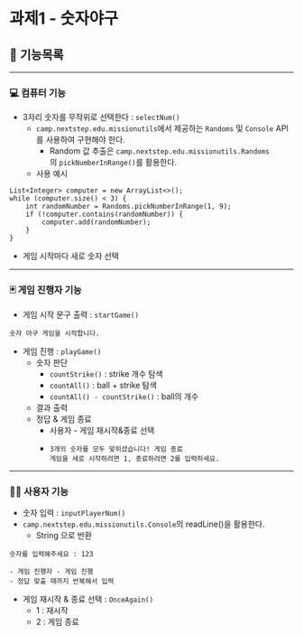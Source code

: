 # 과제1 - 숫자야구

## 📝 기능목록

---

### 💻 컴퓨터 기능

- 3자리 숫자를 무작위로 선택한다 : `selectNum()`
    - `camp.nextstep.edu.missionutils`에서 제공하는 `Randoms` 및 `Console` API를 사용하여 구현해야 한다.
        - Random 값 추출은 `camp.nextstep.edu.missionutils.Randoms`의 `pickNumberInRange()`를 활용한다.
    - 사용 예시

```
List<Integer> computer = new ArrayList<>();
while (computer.size() < 3) {
    int randomNumber = Randoms.pickNumberInRange(1, 9);
    if (!computer.contains(randomNumber)) {
        computer.add(randomNumber);
    }
}
```
- 게임 시작마다 새로 숫자 선택

---

### 🃏 게임 진행자 기능

- 게임 시작 문구 출력 : `startGame()`
```
숫자 야구 게임을 시작합니다.
```

- 게임 진행 : `playGame()`
    - 숫자 판단
      - `countStrike()` : strike 개수 탐색
      - `countAll()` : ball + strike 탐색
      - `countAll() - countStrike()` : ball의 개수
    - 결과 출력
    - 정답 & 게임 종료
        - 사용자 - 게임 재시작&종료 선택
        - ```
          3개의 숫자를 모두 맞히셨습니다! 게임 종료
          게임을 새로 시작하려면 1, 종료하려면 2를 입력하세요.
          ```

---

### 👨‍💻 사용자 기능

- 숫자 입력 : `inputPlayerNum()`
- `camp.nextstep.edu.missionutils.Console`의 readLine()을 활용한다.
  - String 으로 반환

```
숫자를 입력해주세요 : 123
```

    - 게임 진행자 - 게임 진행
    - 정답 맞출 때까지 반복해서 입력
- 게임 재시작 & 종료 선택 : `OnceAgain()`
    - 1 : 재시작
    - 2 : 게임 종료